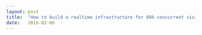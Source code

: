 ```yaml
---
layout: post
title:  "How to build a realtime infrastructure for 80k concurrent visitors"
date:   2016-02-06
---
```

